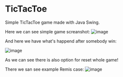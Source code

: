 # TicTacToe
Simple TicTacToe game made with Java Swing.

Here we can see simple game screanshot: 
![image](https://user-images.githubusercontent.com/117865892/206925278-7b3a7f43-c2f0-4793-a513-a37bf117cd81.png)

And here we have what's happend after somebody win:

![image](https://user-images.githubusercontent.com/117865892/206925307-e07dd2a5-51d1-40a5-ab4d-811bf4ac346d.png)

As we can see there is also option for reset whole game!

There we san see example Remis case:
![image](https://user-images.githubusercontent.com/117865892/206925443-5323e1ce-9651-435f-a7fc-8ac7de773610.png)
